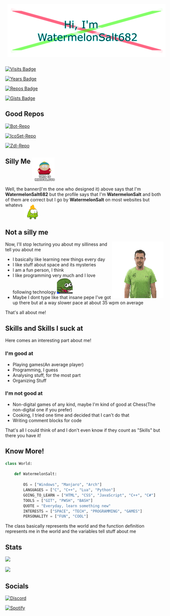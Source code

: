 <img align="center" style="margin:1rem 0.5rem" src="./Profile Assets/WatermelonSalt Banner.png">

[![Visits Badge](https://badges.pufler.dev/visits/WatermelonSalt/WatermelonSalt)](https://badges.pufler.dev)

[![Years Badge](https://badges.pufler.dev/years/WatermelonSalt)](https://badges.pufler.dev)

[![Repos Badge](https://badges.pufler.dev/repos/WatermelonSalt)](https://badges.pufler.dev)

[![Gists Badge](https://badges.pufler.dev/gists/WatermelonSalt)](https://badges.pufler.dev)

## Good Repos

[![Bot-Repo](https://github-readme-stats.vercel.app/api/pin/?username=WatermelonSalt&repo=Splendid-Discord_Bot&theme=dark)](https://github.com/WatermelonSalt/Splendid-Discord_Bot)

[![IcoSet-Repo](https://github-readme-stats.vercel.app/api/pin/?username=WatermelonSalt&repo=IcoSet&theme=dark)](https://github.com/WatermelonSalt/IcoSet)

[![Zdl-Repo](https://github-readme-stats.vercel.app/api/pin/?username=WatermelonSalt&repo=Zdl&theme=dark)](https://github.com/WatermelonSalt/Zdl)

## Silly Me <img align="top" src="./Profile Assets/ridiculous.gif" height="75">

Well, the banner(I'm the one who designed it) above says that I'm **WatermelonSalt682** but the profile says that I'm **WatermelonSalt** and both of them are correct but I go by **WatermelonSalt** on most websites but whatevs <img align="top" src="./Profile Assets/shrug omnom.gif" width="50">

## Not a silly me

<img align="right" src="./Profile Assets/binary4.gif">

Now, I'll stop lecturing you about my silliness and tell you about me

* I basically like learning new things every day
* I like stuff about space and its mysteries
* I am a fun person, I think
* I like programming very much and I love following technology <img src="./Profile Assets/pepe insane type.gif" width="50">
* Maybe I dont type like that insane pepe I've got up there but at a way slower pace at about 35 wpm on average

That's all about me!

## Skills and Skills I suck at

Here comes an interesting part about me!

### I'm good at

* Playing games(An average player)
* Programming, I guess
* Analysing stuff, for the most part
* Organizing Stuff

### I'm not good at

* Non-digital games of any kind, maybe I'm kind of good at Chess(The non-digital one if you prefer)
* Cooking, I tried one time and decided that I can't do that
* Writing comment blocks for code

That's all I could think of and I don't even know if they count as "Skills" but there you have it!

## Know More!
```py
class World:

    def WatermelonSalt:

        OS = ["Windows", "Manjaro", "Arch"]
        LANGUAGES = ["C", "C++", "Lua", "Python"]
        GOING_TO_LEARN = ["HTML", "CSS", "JavaScript", "C++", "C#"]
        TOOLS = ["GIT", "PWSH", "BASH"]
        QUOTE = "Everyday, learn something new"
        INTERESTS = ["SPACE", "TECH", "PROGRAMMING", "GAMES"]
        PERSONALITY = ["FUN", "COOL"]
```

The class basically represents the world and the function definition represents me in the world and the variables tell stuff about me

## Stats

![](https://github-readme-stats.vercel.app/api?username=WatermelonSalt&show_icons=true&count_private=true&theme=dark)

![](https://github-readme-stats.vercel.app/api/top-langs/?username=WatermelonSalt&theme=dark)

## Socials

[![Discord](https://img.shields.io/badge/Discord-Visit-ff5500?labelColor=72269e&style=for-the-badge&logo=Discord&logoColor=#ffe600&logoWidth=20&link=https://discordapp.com/users/799197702281494601)](https://discordapp.com/users/799197702281494601)

[![Spotify](https://img.shields.io/badge/Spotify-Listen-ff5500?labelColor=72269e&style=for-the-badge&logo=Spotify&logoWidth=20&link=https://open.spotify.com/playlist/4ngYgsMMKtMenzkyTczRHP)](https://open.spotify.com/playlist/4ngYgsMMKtMenzkyTczRHP)
